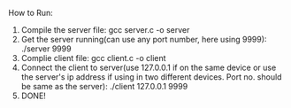 How to Run:
  1. Compile the server file: gcc server.c -o server
  2. Get the server running(can use any port number, here using 9999): ./server 9999
  3. Complie client file: gcc client.c -o client
  4. Connect the client to server(use 127.0.0.1 if on the same device or use the server's ip address if using in two different devices. Port no. should be same as the server): ./client 127.0.0.1 9999
  5. DONE!
